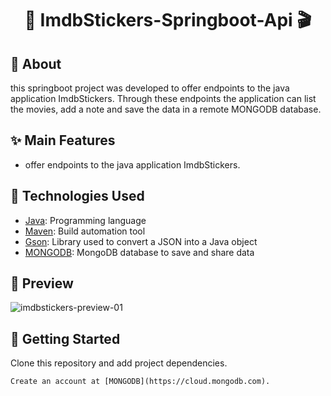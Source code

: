 <h1 align="center">
  🎥 ImdbStickers-Springboot-Api 🎬
</h1>

## 📌 About

this springboot project was developed to offer endpoints to the java application ImdbStickers.
Through these endpoints the application can list the movies, add a note and save the data in a remote MONGODB database.

## ✨ Main Features

* offer endpoints to the java application ImdbStickers.


## 🚀 Technologies Used

* [Java](https://dev.java/): Programming language
* [Maven](https://maven.apache.org/): Build automation tool
* [Gson](https://mvnrepository.com/artifact/com.google.code.gson/gson): Library used to convert a JSON into a Java object
* [MONGODB](https://cloud.mongodb.com): MongoDB database to save and share data


## 🎨 Preview

![imdbstickers-preview-01]()




## 🚚 Getting Started

Clone this repository and add project dependencies.

```
Create an account at [MONGODB](https://cloud.mongodb.com).
